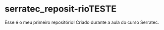 # serratec_reposit-rioTESTE
Esse é o meu primeiro repositório! Criado durante a aula do curso Serratec.
